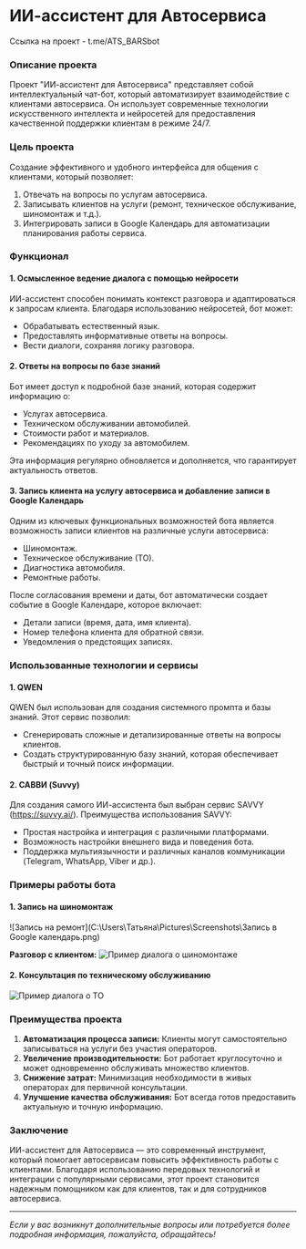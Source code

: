 # ИИ-ассистент для Автосервиса
Ссылка на проект - t.me/ATS_BARSbot

### Описание проекта

Проект "ИИ-ассистент для Автосервиса" представляет собой интеллектуальный чат-бот, который автоматизирует взаимодействие с клиентами автосервиса. Он использует современные технологии искусственного интеллекта и нейросетей для предоставления качественной поддержки клиентам в режиме 24/7.

### Цель проекта
Создание эффективного и удобного интерфейса для общения с клиентами, который позволяет:
1. Отвечать на вопросы по услугам автосервиса.
2. Записывать клиентов на услуги (ремонт, техническое обслуживание, шиномонтаж и т.д.).
3. Интегрировать записи в Google Календарь для автоматизации планирования работы сервиса.

### Функционал

#### 1. Осмысленное ведение диалога с помощью нейросети
ИИ-ассистент способен понимать контекст разговора и адаптироваться к запросам клиента. Благодаря использованию нейросетей, бот может:
- Обрабатывать естественный язык.
- Предоставлять информативные ответы на вопросы.
- Вести диалоги, сохраняя логику разговора.

#### 2. Ответы на вопросы по базе знаний
Бот имеет доступ к подробной базе знаний, которая содержит информацию о:
- Услугах автосервиса.
- Техническом обслуживании автомобилей.
- Стоимости работ и материалов.
- Рекомендациях по уходу за автомобилем.

Эта информация регулярно обновляется и дополняется, что гарантирует актуальность ответов.

#### 3. Запись клиента на услугу автосервиса и добавление записи в Google Календарь
Одним из ключевых функциональных возможностей бота является возможность записи клиентов на различные услуги автосервиса:
- Шиномонтаж.
- Техническое обслуживание (ТО).
- Диагностика автомобиля.
- Ремонтные работы.

После согласования времени и даты, бот автоматически создает событие в Google Календаре, которое включает:
- Детали записи (время, дата, имя клиента).
- Номер телефона клиента для обратной связи.
- Уведомления о предстоящих записях.

### Использованные технологии и сервисы

#### 1. QWEN
QWEN был использован для создания системного промпта и базы знаний. Этот сервис позволил:
- Сгенерировать сложные и детализированные ответы на вопросы клиентов.
- Создать структурированную базу знаний, которая обеспечивает быстрый и точный поиск информации.

#### 2. САВВИ (Suvvy)
Для создания самого ИИ-ассистента был выбран сервис SAVVY (https://suvvy.ai/). Преимущества использования SAVVY:
- Простая настройка и интеграция с различными платформами.
- Возможность настройки внешнего вида и поведения бота.
- Поддержка мультиязычности и различных каналов коммуникации (Telegram, WhatsApp, Viber и др.).

### Примеры работы бота

#### 1. Запись на шиномонтаж
![Запись на ремонт](C:\Users\Татьяна\Pictures\Screenshots\Запись в Google календарь.png)

**Разговор с клиентом:**
![Пример диалога о шиномонтаже](attachment:dialog_shinomontazh.png)

#### 2. Консультация по техническому обслуживанию
![Пример диалога о ТО](attachment:dialog_to.png)

### Преимущества проекта
1. **Автоматизация процесса записи:** Клиенты могут самостоятельно записываться на услуги без участия операторов.
2. **Увеличение производительности:** Бот работает круглосуточно и может одновременно обслуживать множество клиентов.
3. **Снижение затрат:** Минимизация необходимости в живых операторах для первичной консультации.
4. **Улучшение качества обслуживания:** Бот всегда готов предоставить актуальную и точную информацию.

### Заключение
ИИ-ассистент для Автосервиса — это современный инструмент, который помогает автосервисам повысить эффективность работы с клиентами. Благодаря использованию передовых технологий и интеграции с популярными сервисами, этот проект становится надежным помощником как для клиентов, так и для сотрудников автосервиса.

---

*Если у вас возникнут дополнительные вопросы или потребуется более подробная информация, пожалуйста, обращайтесь!*

